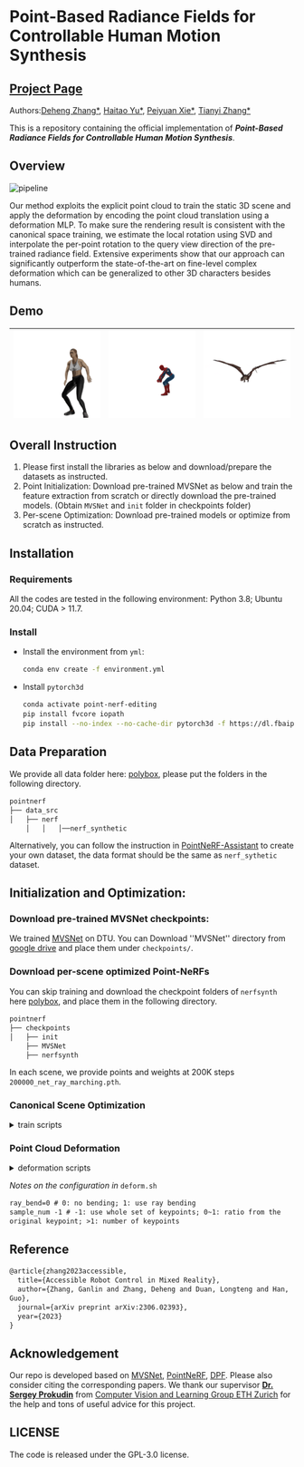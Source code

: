 # Point-Based Radiance Fields for Controllable Human Motion Synthesis

## [Project Page](https://dehezhang2.github.io/Point_Based_NeRF_Editing/)

Authors:[Deheng Zhang*](https://github.com/dehezhang2), [Haitao Yu*](https://github.com/sputnik524), [Peiyuan Xie*](https://github.com/xpy1009), [Tianyi Zhang*](https://github.com/TianyiZhang-arc)

This is a repository containing the official implementation of ***Point-Based Radiance Fields for Controllable Human Motion Synthesis***. 

## Overview

![pipeline](assets/pipeline.gif)

Our method exploits the explicit point cloud to train the static 3D scene and apply the deformation by encoding the point cloud translation using a deformation MLP. To make sure the rendering result is consistent with the canonical space training, we estimate the local rotation using SVD and interpolate the per-point rotation to the query view direction of the pre-trained radiance field. Extensive experiments show that our approach can significantly outperform the state-of-the-art on fine-level complex deformation which can be generalized to other 3D characters besides humans. 

## Demo

| ![video_200000_coarse_raycolor](assets/video_200000_coarse_raycolor.gif) | ![spiderman_raybending](assets/spiderman_raybending.gif) | ![dragon](assets/dragon.gif) |
| ------------------------------------------------------------ | -------------------------------------------------------- | ---------------------------- |

## Overall Instruction

1. Please first install the libraries as below and download/prepare the datasets as instructed.
2. Point Initialization: Download pre-trained MVSNet as below and train the feature extraction from scratch or directly download the pre-trained models. (Obtain `MVSNet` and `init` folder in checkpoints folder)
3.  Per-scene Optimization: Download pre-trained models or optimize from scratch as instructed.

## Installation

### Requirements

All the codes are tested in the following environment: Python 3.8; Ubuntu 20.04; CUDA > 11.7.

### Install

* Install the environment from `yml`:

  ```bash
  conda env create -f environment.yml
  ```

* Install `pytorch3d`

  ```bash
  conda activate point-nerf-editing
  pip install fvcore iopath
  pip install --no-index --no-cache-dir pytorch3d -f https://dl.fbaipublicfiles.com/pytorch3d/packaging/wheels/py39_cu117_pyt1131/download.html
  ```
## Data Preparation

We provide all data folder here: [polybox](https://polybox.ethz.ch/index.php/s/L1hEW3abDCQkeOm), please put the folders in the following directory. 
```
pointnerf
├── data_src
│   ├── nerf
    │   │   │──nerf_synthetic
```
Alternatively, you can follow the instruction in [PointNeRF-Assistant](https://github.com/dehezhang2/PointNeRF-Assistant) to create your own dataset, the data format should be the same as `nerf_sythetic` dataset. 

## Initialization and Optimization:

### Download pre-trained MVSNet checkpoints:

We trained [MVSNet](https://github.com/xy-guo/MVSNet_pytorch) on DTU. You can Download ''MVSNet'' directory from [google drive](https://drive.google.com/drive/folders/1xk1GhDhgPk1MrlX8ncfBz5hNMvSa9vS6?usp=sharing) and place them under `checkpoints/`.

### Download per-scene optimized Point-NeRFs

 You can skip training and download the checkpoint folders of `nerfsynth` here [polybox](https://polybox.ethz.ch/index.php/s/ygXCSXUa6ORjCws), and place them in the following directory.

```
pointnerf
├── checkpoints
│   ├── init
    ├── MVSNet
    ├── nerfsynth
```

In each scene, we provide points and weights at 200K steps `200000_net_ray_marching.pth`.

### Canonical Scene Optimization

<details>
  <summary>train scripts</summary>

```
    bash dev_scripts/w_n360/dragon_cuda.sh
    bash dev_scripts/w_n360/gangnam_cuda.sh
    bash dev_scripts/w_n360/human_cuda.sh
    bash dev_scripts/w_n360/phoenix_cuda.sh
    bash dev_scripts/w_n360/robot_cuda.sh
    bash dev_scripts/w_n360/samba_cuda.sh
    bash dev_scripts/w_n360/spiderman_cuda.sh
    bash dev_scripts/w_n360/turtle_cuda.sh
    bash dev_scripts/w_n360/woman_cuda.sh
```
</details>

### Point Cloud Deformation

<details>
  <summary>deformation scripts</summary>

```
    bash dev_scripts/w_n360/dragon_deform.sh
    bash dev_scripts/w_n360/gangnam_deform.sh
    bash dev_scripts/w_n360/human_deform.sh
    bash dev_scripts/w_n360/phoenix_deform.sh
    bash dev_scripts/w_n360/robot_deform.sh
    bash dev_scripts/w_n360/samba_deform.sh
    bash dev_scripts/w_n360/spiderman_deform.sh
    bash dev_scripts/w_n360/turtle_deform.sh
    bash dev_scripts/w_n360/woman_deform.sh
```

</details>

*Notes on the configuration in* `deform.sh`

  ```
  ray_bend=0 # 0: no bending; 1: use ray bending
  sample_num -1 # -1: use whole set of keypoints; 0~1: ratio from the original keypoint; >1: number of keypoints
  ```
## Reference
```
@article{zhang2023accessible,
  title={Accessible Robot Control in Mixed Reality},
  author={Zhang, Ganlin and Zhang, Deheng and Duan, Longteng and Han, Guo},
  journal={arXiv preprint arXiv:2306.02393},
  year={2023}
}
```
## Acknowledgement

Our repo is developed based on [MVSNet](https://github.com/YoYo000/MVSNet),  [PointNeRF](https://github.com/Xharlie/pointnerf), [DPF](https://github.com/sergeyprokudin/dpf). Please also consider citing the corresponding papers. We thank our supervisor [**Dr. Sergey Prokudin**](https://inf.ethz.ch/people/people-atoz/person-detail.MjgzODM4.TGlzdC8zMDQsLTIxNDE4MTU0NjA=.html) from [Computer Vision and Learning Group ETH Zurich](https://vlg.inf.ethz.ch/) for the help and tons of useful advice for this project.

## LICENSE

The code is released under the GPL-3.0 license.
